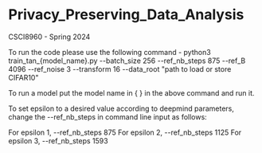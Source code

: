 # Privacy_Preserving_Data_Analysis
 CSCI8960 - Spring 2024

To run the code please use the following command - 
python3 train_tan_{model_name}.py --batch_size 256 --ref_nb_steps 875 --ref_B 4096 --ref_noise 3 --transform 16 --data_root "path to load or store CIFAR10"

To run a model put the model name in { } in the above command and run it.


To set epsilon to a desired value according to deepmind parameters, change the --ref_nb_steps in command line input as follows:

For epsilon 1, --ref_nb_steps 875
For epsilon 2, --ref_nb_steps 1125
For epsilon 3, --ref_nb_steps 1593
